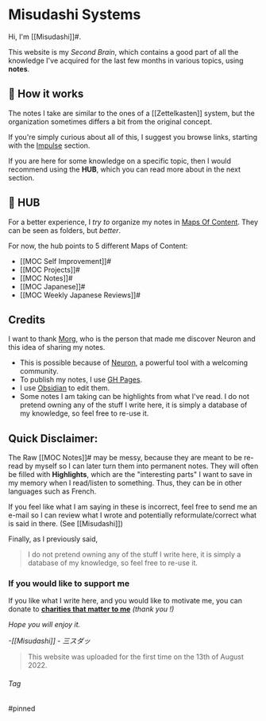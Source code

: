 # Misudashi Systems

Hi, I'm [[Misudashi]]#. 

This website is my *Second Brain*, which contains a good part of all the knowledge I've acquired for the last few months in various topics, using **notes**.

## 📌 How it works

The notes I take are similar to the ones of a [[Zettelkasten]] system, but the organization sometimes differs a  bit from the original concept.

If you're simply curious about all of this, I suggest you browse links, starting with the [Impulse](https://misudashi.github.io/systems/impulse) section.

If you are here for some knowledge on a specific topic, then I would recommend using the **HUB**, which you can read more about in the next section.

## 📌 HUB

For a better experience, I *try to* organize my notes in [Maps Of Content](https://justgage.github.io/moc.md). They can be seen as folders, but *better*.

For now, the hub points to 5 different Maps of Content:

- [[MOC Self Improvement]]#
- [[MOC Projects]]#
- [[MOC Notes]]#
- [[MOC Japanese]]#
- [[MOC Weekly Japanese Reviews]]#

## Credits

I want to thank [Morg](https://morg.systems/), who is the person that made me discover Neuron and this idea of sharing my notes. 

- This is possible because of [Neuron](https://neuron.zettel.page/), a powerful tool with a welcoming community.
- To publish my notes, I use [GH Pages](https://pages.github.com/).
- I use [Obsidian](https://obsidian.md/) to edit them.
- Some notes I am taking can be highlights from what I've read. I do not pretend owning any of the stuff I write here, it is simply a database of my knowledge, so feel free to re-use it.

## Quick Disclaimer:

The Raw [[MOC Notes]]# may be messy, because they are meant to be re-read by myself so I can later turn them into permanent notes. They will often be filled with **Highlights**, which are the "interesting parts" I want to save in my memory when I read/listen to something. Thus, they can be in other languages such as French.

If you feel like what I am saying in these is incorrect, feel free to send me an e-mail so I can review what I wrote and potentially reformulate/correct what is said in there. (See [[Misudashi]])

Finally, as I previously said, 

> I do not pretend owning any of the stuff I write here, it is simply a database of my knowledge, so feel free to re-use it.

### If you would like to support me

If you like what I write here, and you would like to motivate me, you can donate to [**charities that matter to me**](https://www.google.com/search?q=i+want+to+donate+money+to+help+cervix+cancer+research.&source=lmns&bih=617&biw=414&prmd=niv&sa=X&ved=2ahUKEwic-u3R-ub5AhUPixoKHV-lB44Q_AUoAHoECAAQBA&pccc=1) *(thank you !)*


*Hope you will enjoy it.*

*-[[Misudashi]] - 三スダッ*

> This website was uploaded for the first time on the 13th of August 2022.

###### Tag
#pinned